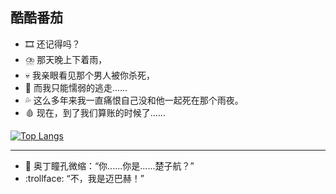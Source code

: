 ## 酷酷番茄

 - :film_strip: 还记得吗？
 - :cloud_with_lightning_and_rain: 那天晚上下着雨，
 - :skull: 我亲眼看见那个男人被你杀死，
 - :dash: 而我只能懦弱的逃走......
 - :sweat_drops: 这么多年来我一直痛恨自己没和他一起死在那个雨夜。
 - :drop_of_blood: 现在，到了我们算账的时候了......

[![Top Langs](https://github-readme-stats.vercel.app/api/top-langs/?username=CoolCoolTomato&hide=css,html)](https://github.com/CoolCoolTomato)

------

 - :nazar_amulet: 奥丁瞳孔微缩：“你......你是......楚子航？”
 - :trollface: “不，我是迈巴赫！”

